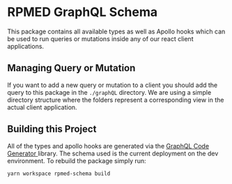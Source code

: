 # RPMED GraphQL Schema

This package contains all available types as well as Apollo hooks which can be used to run queries or mutations inside any of our react client applications.

## Managing Query or Mutation

If you want to add a new query or mutation to a client you should add the query to this package in the `./graphQL` directory. We are using a simple directory structure where the folders represent a corresponding view in the actual client application.

## Building this Project

All of the types and apollo hooks are generated via the [GraphQL Code Generator ](https://graphql-code-generator.com) library. The schema used is the current deployment on the dev environment. To rebuild the package simply run:

`yarn workspace rpmed-schema build`
